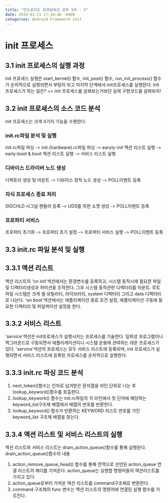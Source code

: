 ```yaml
---
title: "안드로이드 프레임워크 공부 1차 - 3"
date: 2019-03-21 17:10:48 -0400
categories: Android Framework init
---
```


init 프로세스
=============

3.1 init 프로세스의 실행 과정
-------------

init 프로세스 실행은 start_kernel() 함수, init_post() 함수, run_init_process() 함수가 순차적으로 실행되면서 부팅이 되고 마지막 단계에서 init프로세스를 실행한다.
init 프로세스가 하는 일은?
=> init 프로세스를 살펴보는거보단 실제 구현코드를 살펴보자!

3.2 init 프로세스의 소스 코드 분석
-------------

init 프로세스는 크게 4가지 기능을 수행한다.
### init.rc파일 분석 및 실행
init.rc파일 파싱 -> init.{hardware}.rc파일 파싱 -> earyly-init 액션 리스트 실행 -> early-boot & boot 액션 리스트 실행 -> 서비스 리스트 실행
### 디바이스 드라이버 노드 생성
디렉토리 생성 및 마운트 -> 디바이스 정적 노드 생성 -> POLL이벤트 등록
### 자식 프로세스 종료 처리
SIGCHLD 시그널 핸들러 등록 -> UDS를 위한 소켓 생성 -> POLL이벤트 등록
### 프로퍼티 서비스
프로퍼티 초기화 -> 프로퍼티 초기 설정 -> 프로퍼티 서비스 실행 -> POLL이벤트 등록

3.3 init.rc 파일 분석 및 실행
-------------
## 3.3.1 액션 리스트
액션 리스트의 'on init'섹션에서는 환경변수를 등록하고, 시스템 동작시에 필요한 파일 및 디렉터리생성과 퍼미션을 조작한다. 그후 시스템 동작관련 디렉터리를 마운트.
루트 파일 시스템은 크게 셸 유틸리티, 라이브러리, system 디렉터리 그리고 data 디렉터리로 나뉜다.
'on boot'섹션에서는 애플리케이션 종료 조건 설정, 애플리케이션 구동에 필요한 디렉터리 및 파일퍼미션 설정을 한다.

## 3.3.2 서비스 리스트
'service'섹션은 init프로세스가 실행시키는 프로세스를 기술한다. 일회성 프로그램이나 백그라운드로 구동되면서 애플리케이션이나 시스템 운용에 관여하는 데몬 프로세스가 있다.
'service'섹션의 프로세스는 모두 서비스 리스트에 등록되며, init 프로세스가 실행되면서 서비스 리스트에 등록된 프로세스를 순차적으로 실행한다.

## 3.3.3 init.rc 파싱 코드 분석
1. next_token()함수는 인자로 넘겨받은 문자열을 라인 단위로 나눈 후 lookup_keyword()함수를 호출한다.
2. lookup_keywork() 함수는 init.rc파일의 각 라인에서 첫 단어에 해당하는 keyword_list구조체 배열에서 배열의 번호를 반환한다.
3. lookup_keyword() 함수가 반환하는 KEYWORD 리스트 번호를 가진 keyword_list 구조체 배열을 찾는다.

## 3.3.4 액션 리스트 및 서비스 리스트의 실행
액션 리스트와 서비스 리스트는 drain_action_queue()함수를 통해 실행된다.
drain_action_queue()함수의 내용
1. action_remove_queue_head() 함수를 통해 전역으로 선언된 action_queue 연결 리스트의 해더를 가져온다. action_queue는 실행할 명령어들의 액션리스트를 가지고 있다.
2. action_queue로부터 가져온 액션 리스트를 command구조체로 변환한다.
3. command 구조체의 func 변수는 액션 리스트의 명령어에 연결된 실행 함수를 가르킨다.

